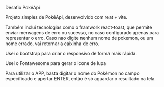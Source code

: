Desafio PokéApi

Projeto simples de PokéApi, desenvolvido com reat + vite.

Também inclui tecnologias como o framwork react-toast, que permite enviar mensagens de erro ou sucesso, no caso configurado apenas para representar o erro. Caso nao digite nenhum nome de pokemon, ou um nome errado, vai retornar a caixinha de erro.

Usei o bootstrap para criar o responsivo de forma mais rápida.

Usei o Fontawesome para gerar o icone de lupa

Para utilizar o APP, basta digitar o nome do Pokémon no campo especificado e apertar ENTER, então é só aguardar o resuiltado na tela.

